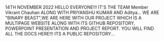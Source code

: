 14TH NOVEMBER 2022
HELLO EVERYONE!!!
IT'S THE TEAM Member Vikrant Chauhan ALONG WITH PRIYANSHU KUMAR AND Aditya...
WE ARE "BINARY BEAST",WE ARE HERE WITH OUR PROJECT WHICH IS A MULTIPAGE WEBSITE
ALONG WITH ITS GITHUB REPOSITORY, POWERPOINT PRESENTATION AND PROJECT REPORT.
YOU WILL FIND ALL THE DOCS HERE!!!
ITS A PUBLIC REPOSITORY...
